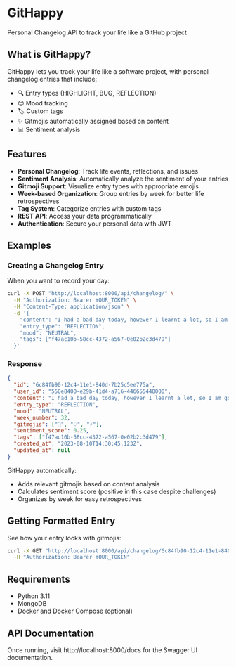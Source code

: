 # GitHappy

Personal Changelog API to track your life like a GitHub project


## What is GitHappy?

GitHappy lets you track your life like a software project, with personal changelog entries that include:
- 🔍 Entry types (HIGHLIGHT, BUG, REFLECTION)
- 😊 Mood tracking
- 🏷️ Custom tags
- ✨ Gitmojis automatically assigned based on content
- 📊 Sentiment analysis

## Features

- **Personal Changelog**: Track life events, reflections, and issues
- **Sentiment Analysis**: Automatically analyze the sentiment of your entries
- **Gitmoji Support**: Visualize entry types with appropriate emojis
- **Week-based Organization**: Group entries by week for better life retrospectives
- **Tag System**: Categorize entries with custom tags
- **REST API**: Access your data programmatically
- **Authentication**: Secure your personal data with JWT

## Examples

### Creating a Changelog Entry

When you want to record your day:

```bash
curl -X POST "http://localhost:8000/api/changelog/" \
  -H "Authorization: Bearer YOUR_TOKEN" \
  -H "Content-Type: application/json" \
  -d '{
    "content": "I had a bad day today, however I learnt a lot, so I am gonna continue and be better tomorrow",
    "entry_type": "REFLECTION",
    "mood": "NEUTRAL",
    "tags": ["f47ac10b-58cc-4372-a567-0e02b2c3d479"]
  }'
```

### Response
```json
{
  "id": "6c84fb90-12c4-11e1-840d-7b25c5ee775a",
  "user_id": "550e8400-e29b-41d4-a716-446655440000",
  "content": "I had a bad day today, however I learnt a lot, so I am gonna continue and be better tomorrow",
  "entry_type": "REFLECTION",
  "mood": "NEUTRAL",
  "week_number": 32,
  "gitmojis": ["📝", "💡", "⚡"],
  "sentiment_score": 0.25,
  "tags": ["f47ac10b-58cc-4372-a567-0e02b2c3d479"],
  "created_at": "2023-08-10T14:30:45.123Z",
  "updated_at": null
}
```

GitHappy automatically:

* Adds relevant gitmojis based on content analysis
* Calculates sentiment score (positive in this case despite challenges)
* Organizes by week for easy retrospectives


## Getting Formatted Entry

See how your entry looks with gitmojis:

```bash
curl -X GET "http://localhost:8000/api/changelog/6c84fb90-12c4-11e1-840d-7b25c5ee775a/formatted" \
  -H "Authorization: Bearer YOUR_TOKEN"
```

## Requirements

* Python 3.11
* MongoDB
* Docker and Docker Compose (optional)

## API Documentation
Once running, visit http://localhost:8000/docs for the Swagger UI documentation.